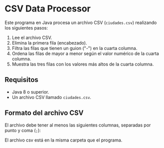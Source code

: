 # CSV Data Processor

Este programa en Java procesa un archivo CSV (`ciudades.csv`) realizando los siguientes pasos:

1. Lee el archivo CSV.
2. Elimina la primera fila (encabezado).
3. Filtra las filas que tienen un guion ("-") en la cuarta columna.
4. Ordena las filas de mayor a menor según el valor numérico de la cuarta columna.
5. Muestra las tres filas con los valores más altos de la cuarta columna.

## Requisitos

- Java 8 o superior.
- Un archivo CSV llamado `ciudades.csv`.

## Formato del archivo CSV

El archivo debe tener al menos las siguientes columnas, separadas por punto y coma (`;`):

El archivo csv está en la misma carpeta que el programa.
